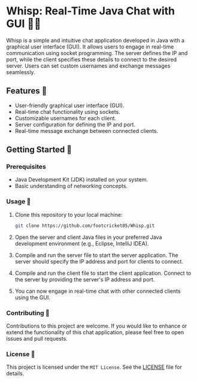 # Whisp: Real-Time Java Chat with GUI 💬🚀

Whisp is a simple and intuitive chat application developed in Java with a graphical user interface (GUI). It allows users to engage in real-time communication using socket programming. The server defines the IP and port, while the client specifies these details to connect to the desired server. Users can set custom usernames and exchange messages seamlessly.


## Features 🌟

- User-friendly graphical user interface (GUI).
- Real-time chat functionality using sockets.
- Customizable usernames for each client.
- Server configuration for defining the IP and port.
- Real-time message exchange between connected clients.

## Getting Started 🚀

### Prerequisites

- Java Development Kit (JDK) installed on your system.
- Basic understanding of networking concepts.

### Usage 📝

1. Clone this repository to your local machine:

   ```bash
   git clone https://github.com/footcricket05/Whisp.git
   ```

2. Open the server and client Java files in your preferred Java development environment (e.g., Eclipse, IntelliJ IDEA).

3. Compile and run the server file to start the server application. The server should specify the IP address and port for clients to connect.

4. Compile and run the client file to start the client application. Connect to the server by providing the server's IP address and port.

5. You can now engage in real-time chat with other connected clients using the GUI.

### Contributing 🤝

Contributions to this project are welcome. If you would like to enhance or extend the functionality of this chat application, please feel free to open issues and pull requests.

### License 📄

This project is licensed under the `MIT License`. See the [LICENSE](LICENSE) file for details.


